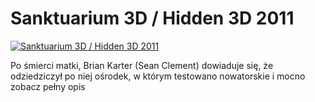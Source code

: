 Sanktuarium 3D / Hidden 3D 2011 
=============
[![Sanktuarium 3D / Hidden 3D 2011 ](http://vidos.pl/images/player.gif)](http://vidos.pl/sanktuarium-3d-hidden-3d-2011)

 Po śmierci matki, Brian Karter (Sean Clement) dowiaduje się, że odziedziczył po niej ośrodek, w którym testowano nowatorskie i mocno zobacz pełny opis
